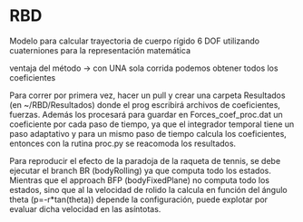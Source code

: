 # RBD

Modelo para calcular trayectoria de cuerpo rígido 6 DOF utilizando cuaterniones para la representación matemática

ventaja del método -> con UNA sola corrida podemos obtener todos los coeficientes

Para correr por primera vez, hacer un pull y crear una carpeta Resultados (en ~/RBD/Resultados) donde el prog escribirá archivos de coeficientes, fuerzas. Además los procesará para guardar en Forces_coef_proc.dat un coeficiente por cada paso de tiempo, ya que el integrador temporal tiene un paso adaptativo y para un mismo paso de tiempo calcula los coeficientes, entonces con la rutina proc.py se reacomoda los resultados.

Para reproducir el efecto de la paradoja de la raqueta de tennis, se debe ejecutar el branch BR (bodyRolling) ya que computa todo los estados. Mientras que el approach BFP (bodyFixedPlane) no computa todo los estados, sino que al la velocidad de rolido la calcula en función del ángulo theta (p=-r*tan(theta)) depende la configuración, puede explotar por evaluar dicha velocidad en las asíntotas.